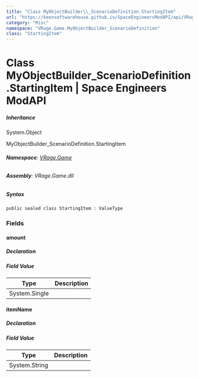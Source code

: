 ```yaml
---
title: "Class MyObjectBuilder\\_ScenarioDefinition.StartingItem"
url: "https://keensoftwarehouse.github.io/SpaceEngineersModAPI/api/VRage.Game.MyObjectBuilder_ScenarioDefinition.StartingItem.html"
category: "Misc"
namespace: "VRage.Game.MyObjectBuilder_ScenarioDefinition"
class: "StartingItem"
---
```


# Class MyObjectBuilder\_ScenarioDefinition.StartingItem | Space Engineers ModAPI

##### Inheritance

System.Object

MyObjectBuilder\_ScenarioDefinition.StartingItem

###### **Namespace**: [VRage.Game](https://keensoftwarehouse.github.io/SpaceEngineersModAPI/api/VRage.Game.html)

###### **Assembly**: VRage.Game.dll

##### Syntax

```
public sealed class StartingItem : ValueType
```

### Fields

#### amount

##### Declaration

##### Field Value

| Type | Description |
| --- | --- |
| System.Single |     |

#### itemName

##### Declaration

##### Field Value

| Type | Description |
| --- | --- |
| System.String |     |